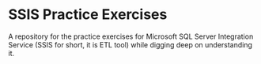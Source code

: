 # SSIS Practice Exercises
A repository for the practice exercises for Microsoft SQL Server Integration Service (SSIS for short, it is ETL tool) while digging deep on understanding it.   
